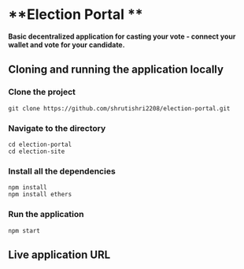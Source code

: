 # **Election Portal **
**Basic decentralized application for casting your vote - connect your wallet and vote for your candidate.**

## Cloning and running the application locally
### Clone the project 
```
git clone https://github.com/shrutishri2208/election-portal.git
```

### Navigate to the directory
```
cd election-portal
cd election-site
```

### Install all the dependencies
```
npm install
npm install ethers
```

### Run the application
```
npm start
```

## Live application URL
